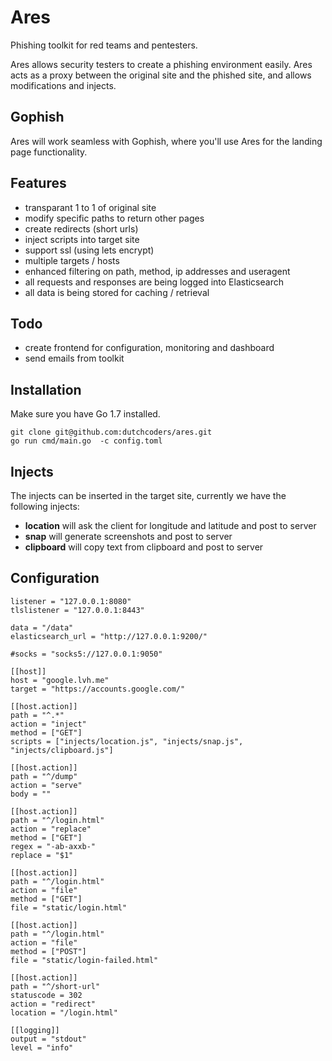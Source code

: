 # Ares
Phishing toolkit for red teams and pentesters.

Ares allows security testers to create a phishing environment easily. Ares acts as a proxy between the original site and the phished site, and allows modifications and injects. 

## Gophish

Ares will work seamless with Gophish, where you'll use Ares for the landing page functionality. 

## Features

* transparant 1 to 1 of original site
* modify specific paths to return other pages
* create redirects (short urls)
* inject scripts into target site
* support ssl (using lets encrypt)
* multiple targets / hosts
* enhanced filtering on path, method, ip addresses and useragent
* all requests and responses are being logged into Elasticsearch
* all data is being stored for caching / retrieval

## Todo

* create frontend for configuration, monitoring and dashboard
* send emails from toolkit

## Installation

Make sure you have Go 1.7 installed. 

```
git clone git@github.com:dutchcoders/ares.git
go run cmd/main.go  -c config.toml
```

## Injects

The injects can be inserted in the target site, currently we have the following injects:

* **location** will ask the client for longitude and latitude and post to server
* **snap** will generate screenshots and post to server
* **clipboard** will copy text from clipboard and post to server

## Configuration

```
listener = "127.0.0.1:8080"
tlslistener = "127.0.0.1:8443"

data = "/data"
elasticsearch_url = "http://127.0.0.1:9200/"

#socks = "socks5://127.0.0.1:9050"

[[host]]
host = "google.lvh.me"
target = "https://accounts.google.com/"

[[host.action]]
path = "^.*"
action = "inject"
method = ["GET"]
scripts = ["injects/location.js", "injects/snap.js", "injects/clipboard.js"]

[[host.action]]
path = "^/dump"
action = "serve"
body = ""

[[host.action]]
path = "^/login.html"
action = "replace"
method = ["GET"]
regex = "-ab-axxb-"
replace = "$1"

[[host.action]]
path = "^/login.html"
action = "file"
method = ["GET"]
file = "static/login.html"

[[host.action]]
path = "^/login.html"
action = "file"
method = ["POST"]
file = "static/login-failed.html"

[[host.action]]
path = "^/short-url"
statuscode = 302
action = "redirect"
location = "/login.html"

[[logging]]
output = "stdout"
level = "info"
```
